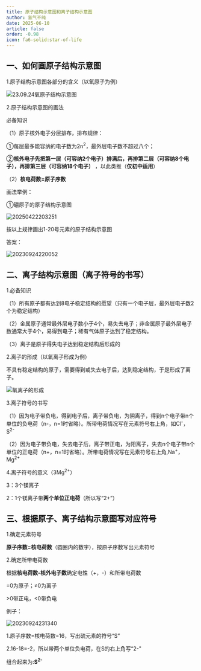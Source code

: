 ```yaml
---
title: 原子结构示意图和离子结构示意图
author: 氢气不纯
date: 2025-06-10
article: false
order: -0.98
icon: fa6-solid:star-of-life
---
```


## 一、如何画原子结构示意图

1.原子结构示意图各部分的含义（以氧原子为例）

![23.09.24氧原子结构示意图](https://img.edaychem.cn//img/23.09.24氧原子结构示意图.jpg)​

2.原子结构示意图的画法	

必备知识

（1）原子核外电子分层排布，排布规律：

①每层最多能容纳的电子数为2n<sup>2</sup>​，最外层电子数不超过八个；

②**核外电子先把第一层（可容纳2个电子）排满后，再排第二层（可容纳8个电子），再排第三层（可容纳18个电子）** ，以此类推（**仅初中适用**）

（2）**核电荷数=原子序数**

画法举例：

①硼原子的原子结构示意图

![20250422203251](https://img.edaychem.cn//img/20250422203251.jpg)​

按以上规律画出1-20号元素的原子结构示意图

答案：

![20230924220052](https://img.edaychem.cn//img/20230924220052.jpg)​

## 二、离子结构示意图（离子符号的书写）

1.必备知识	

（1）所有原子都有达到8电子稳定结构的愿望（只有一个电子层，最外层电子数2个为稳定结构）

（2）金属原子通常最外层电子数小于4个，易失去电子；非金属原子最外层电子数通常大于4个，易得到电子；稀有气体原子达到了稳定结构。

（3）离子是原子得失电子达到稳定结构后形成的

2.离子的形成（以氧离子形成为例）

不具有稳定结构的原子，需要得到或失去电子后，达到稳定结构，于是形成了离子。

![氧离子的形成](https://img.edaychem.cn//img/氧离子的形成.jpg)​

3.离子符号的书写

（1）因为电子带负电，得到电子后，离子带负电，为阴离子，得到n个电子带n个单位的负电荷（n-，n=1时省略）。所带电荷情况写在元素符号右上角，如Cl<sup>-</sup>，S<sup>2-</sup>

（2）因为电子带负电，失去电子后，离子带正电，为阳离子，失去n个电子带n个单位的正电荷（n+，n=1时省略）。所带电荷情况写在元素符号右上角,Na<sup>+</sup>，Mg<sup>2+</sup>

4.离子符号的意义（3Mg<sup>2+</sup>）

3：3个镁离子

2：1个镁离子带**两个单位正电荷**（所以写“2+”）

## 三、根据原子、离子结构示意图写对应符号

1.确定元素符号	

**原子序数=核电荷数**（圆圈内的数字），按原子序数写出元素符号

2.确定所带电荷数

根据**核电荷数-核外电子数**确定电性（+，-）和所带电荷数

=0为原子；≠0为离子

\>0带正电，\<0带负电

例子：

![20230924231340](https://img.edaychem.cn//img/20230924231340.jpg)​

1.原子序数=核电荷数=16，写出硫元素的符号“S”

2.16-18=-2，所以带两个单位负电荷，在S的右上角写“2-"

组合起来为:**S<sup>2-</sup>**

‍
